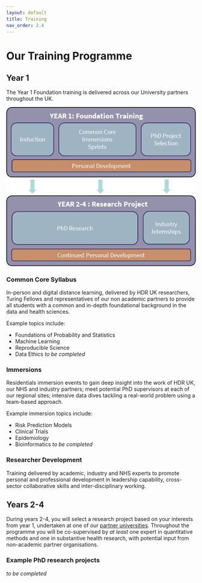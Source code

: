 ```yaml
---
layout: default
title: Training
nav_order: 2.4
---
```


# Our Training Programme

## Year 1

The Year 1 Foundation training is delivered across our University partners throughout the UK.

![Training Overview](../images/phd-training-overview.png)

### Common Core Syllabus

In-person and digital distance learning, delivered by HDR UK researchers, Turing Fellows and representatives of our non academic partners  to provide all students with a common and in-depth foundational background in the data and health sciences.

Example topics include:

- Foundations of Probability and Statistics
- Machine Learning
- Reproducible Science
- Data Ethics
*to be completed*


### Immersions

Residentials immersion events to gain deep insight into the work of HDR UK, our NHS and industry partners; meet potential PhD supervisors at each of our regional sites; intensive data dives tackling a real-world problem using a team-based approach.

Example immersion topics include:

- Risk Prediction Models
- Clinical Trials
- Epidemiology
- Bioinformatics
*to be completed*


### Researcher Development

Training delivered by academic, industry and NHS experts to promote personal and professional development in leadership capability, cross-sector collaborative skills and inter-disciplinary working.

## Years 2-4

During years 2-4, you will select a research project based on your interests from year 1, undertaken at one of our [partner universities](partners.md). Throughout the programme you will be co-supervised by *at least* one expert in quantitative methods and one in substantive health research, with potential input from non-academic partner organisations.

### Example PhD research projects

*to be completed*

